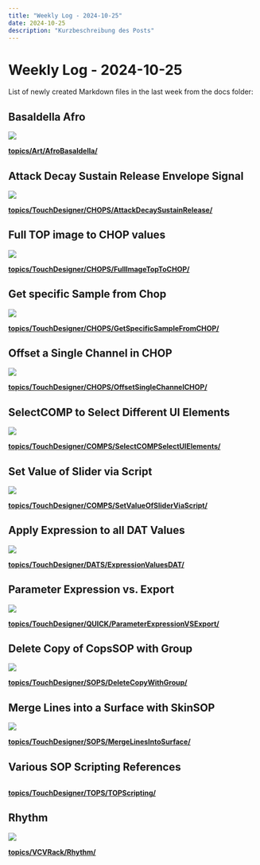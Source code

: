 ```yaml
---
title: "Weekly Log - 2024-10-25"
date: 2024-10-25
description: "Kurzbeschreibung des Posts"
---
```

# Weekly Log - 2024-10-25

List of newly created Markdown files in the last week from the docs folder:

## Basaldella Afro
![](https://levoxtrip.github.io/TKB/topics/Art/img/figure.jpg)



**[topics/Art/AfroBasaldella/](https://levoxtrip.github.io/TKB/topics/Art/AfroBasaldella/)**

## Attack Decay Sustain Release Envelope Signal
![](https://levoxtrip.github.io/TKB/topics/TouchDesigner/CHOPS/img/ADSRTrigger.png)



**[topics/TouchDesigner/CHOPS/AttackDecaySustainRelease/](https://levoxtrip.github.io/TKB/topics/TouchDesigner/CHOPS/AttackDecaySustainRelease/)**

## Full TOP image to CHOP values
![](https://levoxtrip.github.io/TKB/topics/TouchDesigner/CHOPS/img/FullImageTopToChop.png)



**[topics/TouchDesigner/CHOPS/FullImageTopToCHOP/](https://levoxtrip.github.io/TKB/topics/TouchDesigner/CHOPS/FullImageTopToCHOP/)**

## Get specific Sample from Chop
![](https://levoxtrip.github.io/TKB/topics/TouchDesigner/CHOPS/img/GetSpecificSampleFromCHOP.png)



**[topics/TouchDesigner/CHOPS/GetSpecificSampleFromCHOP/](https://levoxtrip.github.io/TKB/topics/TouchDesigner/CHOPS/GetSpecificSampleFromCHOP/)**

## Offset a Single Channel in CHOP
![](https://levoxtrip.github.io/TKB/topics/TouchDesigner/CHOPS/img/OffsetSingleChannelCHOP.png)



**[topics/TouchDesigner/CHOPS/OffsetSingleChannelCHOP/](https://levoxtrip.github.io/TKB/topics/TouchDesigner/CHOPS/OffsetSingleChannelCHOP/)**

## SelectCOMP to Select Different UI Elements
![](https://levoxtrip.github.io/TKB/topics/TouchDesigner/COMPS/img/SelectCOMPSelectUIElements.png)



**[topics/TouchDesigner/COMPS/SelectCOMPSelectUIElements/](https://levoxtrip.github.io/TKB/topics/TouchDesigner/COMPS/SelectCOMPSelectUIElements/)**

## Set Value of Slider via Script
![](https://levoxtrip.github.io/TKB/topics/TouchDesigner/COMPS/img/SetValueSliderScript.png)



**[topics/TouchDesigner/COMPS/SetValueOfSliderViaScript/](https://levoxtrip.github.io/TKB/topics/TouchDesigner/COMPS/SetValueOfSliderViaScript/)**

## Apply Expression to all DAT Values
![](https://levoxtrip.github.io/TKB/topics/TouchDesigner/DATS/img/ApplyExpressionToDAT.png)



**[topics/TouchDesigner/DATS/ExpressionValuesDAT/](https://levoxtrip.github.io/TKB/topics/TouchDesigner/DATS/ExpressionValuesDAT/)**

## Parameter Expression vs. Export
![](https://levoxtrip.github.io/TKB/topics/TouchDesigner/QUICK/img/ExportExpression.png)



**[topics/TouchDesigner/QUICK/ParameterExpressionVSExport/](https://levoxtrip.github.io/TKB/topics/TouchDesigner/QUICK/ParameterExpressionVSExport/)**

## Delete Copy of CopsSOP with Group
![](https://levoxtrip.github.io/TKB/topics/TouchDesigner/SOPS/img/DeleteCopyOfCopySOP.png)



**[topics/TouchDesigner/SOPS/DeleteCopyWithGroup/](https://levoxtrip.github.io/TKB/topics/TouchDesigner/SOPS/DeleteCopyWithGroup/)**

## Merge Lines into a Surface with SkinSOP
![](https://levoxtrip.github.io/TKB/topics/TouchDesigner/SOPS/img/MergeLinesIntoSurface.png)



**[topics/TouchDesigner/SOPS/MergeLinesIntoSurface/](https://levoxtrip.github.io/TKB/topics/TouchDesigner/SOPS/MergeLinesIntoSurface/)**

## Various SOP Scripting References
![]()



**[topics/TouchDesigner/TOPS/TOPScripting/](https://levoxtrip.github.io/TKB/topics/TouchDesigner/TOPS/TOPScripting/)**

## Rhythm
![](https://levoxtrip.github.io/TKB/topics/VCVRack/img/SwingPattern.png)



**[topics/VCVRack/Rhythm/](https://levoxtrip.github.io/TKB/topics/VCVRack/Rhythm/)**

